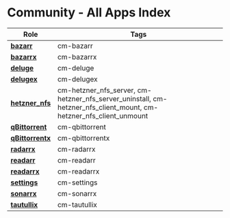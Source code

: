 # Community - All Apps Index

| Role                                                          | Tags                                 |
| ------------------------------------------------------------- | ------------------------------------ |
| **[bazarr](../community/apps/bazarr.md)**                     | cm-bazarr                            |
| **[bazarrx](../community/apps/bazarrx.md)**                   | cm-bazarrx                           |
| **[deluge](../community/apps/deluge.md)**                     | cm-deluge                            |
| **[delugex](../community/apps/delugex.md)**                   | cm-delugex                           |
| **[hetzner_nfs](../community/apps/hetzner_nfs.md)**           | cm-hetzner_nfs_server, cm-hetzner_nfs_server_uninstall, cm-hetzner_nfs_client_mount, cm-hetzner_nfs_client_unmount        |
| **[qBittorrent](../community/apps/qbittorrent.md)**           | cm-qbittorrent                       |
| **[qBittorrentx](../community/apps/qbittorrentx.md)**         | cm-qbittorrentx                      |
| **[radarrx](../community/apps/radarrx.md)**                   | cm-radarrx                           |
| **[readarr](../community/apps/readarr.md)**                   | cm-readarr                           |
| **[readarrx](../community/apps/readarrx.md)**                 | cm-readarrx                          |
| **[settings](../community/settings.md)**                      | cm-settings                          |
| **[sonarrx](../community/apps/sonarrx.md)**                   | cm-sonarrx                           |
| **[tautullix](../community/apps/tautullix.md)**               | cm-tautullix                         |
